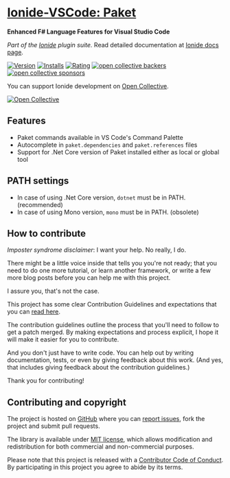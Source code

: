 # [Ionide-VSCode: Paket](https://marketplace.visualstudio.com/items/Ionide.Ionide-Paket)
**Enhanced F# Language Features for Visual Studio Code**

_Part of the [Ionide](http://ionide.io) plugin suite._ Read detailed documentation at [Ionide docs page](http://ionide.io/docs).

[![Version](https://vsmarketplacebadge.apphb.com/version/Ionide.Ionide-Paket.svg)](https://marketplace.visualstudio.com/items?itemName=Ionide.Ionide-Paket) [![Installs](https://vsmarketplacebadge.apphb.com/downloads-short/Ionide.Ionide-Paket.svg)](https://marketplace.visualstudio.com/items?itemName=Ionide.Ionide-Paket)
[![Rating](https://vsmarketplacebadge.apphb.com/rating-star/Ionide.Ionide-Paket.svg)](https://marketplace.visualstudio.com/items?itemName=Ionide.Ionide-Paket)
[![open collective backers](https://img.shields.io/opencollective/backers/ionide.svg?color=blue)](https://opencollective.com/ionide)
[![open collective sponsors](https://img.shields.io/opencollective/sponsors/ionide.svg?color=blue)](https://opencollective.com/ionide)

You can support Ionide development on [Open Collective](https://opencollective.com/ionide).

[![Open Collective](https://opencollective.com/ionide/donate/button.png?color=blue)](https://opencollective.com/ionide)


## Features

- Paket commands available in VS Code's Command Palette
- Autocomplete in `paket.dependencies` and `paket.references` files
- Support for .Net Core version of Paket installed either as local or global tool

## PATH settings

* In case of using .Net Core version, `dotnet` must be in PATH. (recommended)
* In case of using Mono version, `mono` must be in PATH. (obsolete)

## How to contribute

*Imposter syndrome disclaimer*: I want your help. No really, I do.

There might be a little voice inside that tells you you're not ready; that you need to do one more tutorial, or learn another framework, or write a few more blog posts before you can help me with this project.

I assure you, that's not the case.

This project has some clear Contribution Guidelines and expectations that you can [read here](https://github.com/ionide/ionide-vscode-paket/blob/master/CONTRIBUTING.md).

The contribution guidelines outline the process that you'll need to follow to get a patch merged. By making expectations and process explicit, I hope it will make it easier for you to contribute.

And you don't just have to write code. You can help out by writing documentation, tests, or even by giving feedback about this work. (And yes, that includes giving feedback about the contribution guidelines.)

Thank you for contributing!


## Contributing and copyright

The project is hosted on [GitHub](https://github.com/ionide/ionide-vscode-paket) where you can [report issues](https://github.com/ionide/ionide-vscode-paket/issues), fork
the project and submit pull requests.

The library is available under [MIT license](https://github.com/ionide/ionide-vscode-paket/blob/master/LICENSE.md), which allows modification and redistribution for both commercial and non-commercial purposes.

Please note that this project is released with a [Contributor Code of Conduct](CODE_OF_CONDUCT.md). By participating in this project you agree to abide by its terms.
